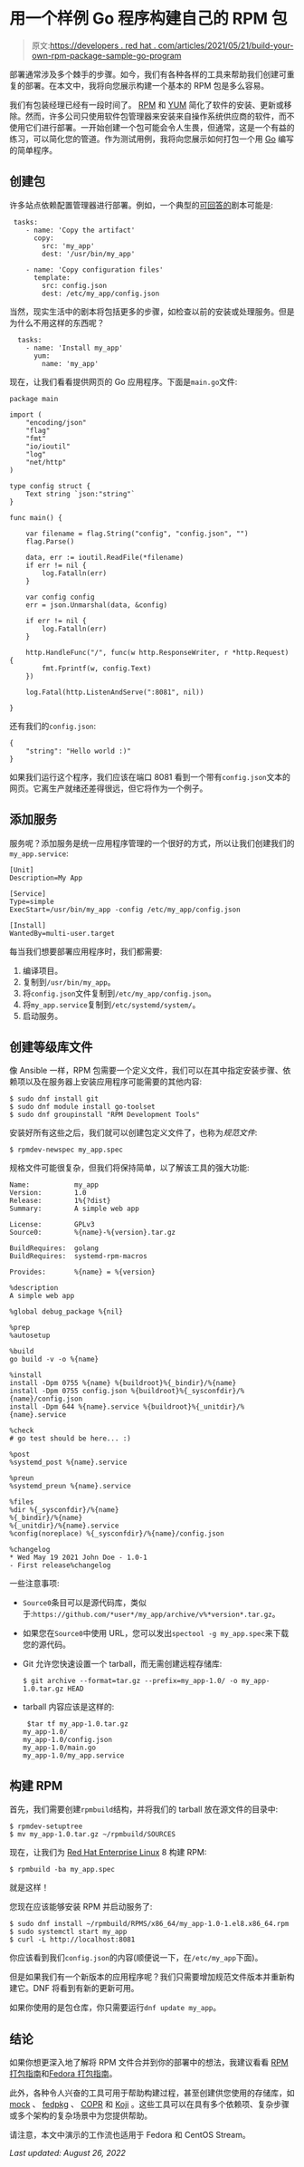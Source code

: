 # 用一个样例 Go 程序构建自己的 RPM 包

> 原文:[https://developers . red hat . com/articles/2021/05/21/build-your-own-rpm-package-sample-go-program](https://developers.redhat.com/articles/2021/05/21/build-your-own-rpm-package-sample-go-program)

部署通常涉及多个棘手的步骤。如今，我们有各种各样的工具来帮助我们创建可重复的部署。在本文中，我将向您展示构建一个基本的 RPM 包是多么容易。

我们有包装经理已经有一段时间了。 [RPM](https://rpm.org/) 和 [YUM](http://yum.baseurl.org/) 简化了软件的安装、更新或移除。然而，许多公司只使用软件包管理器来安装来自操作系统供应商的软件，而不使用它们进行部署。一开始创建一个包可能会令人生畏，但通常，这是一个有益的练习，可以简化您的管道。作为测试用例，我将向您展示如何打包一个用 [Go](https://golang.org/) 编写的简单程序。

## 创建包

许多站点依赖配置管理器进行部署。例如，一个典型的[可回答的](/products/ansible/overview)剧本可能是:

```
 tasks:
    - name: 'Copy the artifact'
      copy:
        src: 'my_app'
        dest: '/usr/bin/my_app'

    - name: 'Copy configuration files'
      template:
        src: config.json
        dest: /etc/my_app/config.json
```

当然，现实生活中的剧本将包括更多的步骤，如检查以前的安装或处理服务。但是为什么不用这样的东西呢？

```
  tasks:
    - name: 'Install my_app'
      yum:
        name: 'my_app'
```

现在，让我们看看提供网页的 Go 应用程序。下面是`main.go`文件:

```
package main

import (
    "encoding/json"
    "flag"
    "fmt"
    "io/ioutil"
    "log"
    "net/http"
)

type config struct {
    Text string `json:"string"`
}

func main() {

    var filename = flag.String("config", "config.json", "")
    flag.Parse()

    data, err := ioutil.ReadFile(*filename)
    if err != nil {
        log.Fatalln(err)
    }

    var config config
    err = json.Unmarshal(data, &config)

    if err != nil {
        log.Fatalln(err)
    }

    http.HandleFunc("/", func(w http.ResponseWriter, r *http.Request) {
        fmt.Fprintf(w, config.Text)
    })

    log.Fatal(http.ListenAndServe(":8081", nil))

}
```

还有我们的`config.json`:

```
{
    "string": "Hello world :)"
}
```

如果我们运行这个程序，我们应该在端口 8081 看到一个带有`config.json`文本的网页。它离生产就绪还差得很远，但它将作为一个例子。

## 添加服务

服务呢？添加服务是统一应用程序管理的一个很好的方式，所以让我们创建我们的`my_app.service`:

```
[Unit]
Description=My App

[Service]
Type=simple
ExecStart=/usr/bin/my_app -config /etc/my_app/config.json

[Install]
WantedBy=multi-user.target
```

每当我们想要部署应用程序时，我们都需要:

1.  编译项目。
2.  复制到`/usr/bin/my_app`。
3.  将`config.json`文件复制到`/etc/my_app/config.json`。
4.  将`my_app.service`复制到`/etc/systemd/system/`。
5.  启动服务。

## 创建等级库文件

像 Ansible 一样，RPM 包需要一个定义文件，我们可以在其中指定安装步骤、依赖项以及在服务器上安装应用程序可能需要的其他内容:

```
$ sudo dnf install git
$ sudo dnf module install go-toolset
$ sudo dnf groupinstall "RPM Development Tools"
```

安装好所有这些之后，我们就可以创建包定义文件了，也称为*规范文件*:

```
$ rpmdev-newspec my_app.spec
```

规格文件可能很复杂，但我们将保持简单，以了解该工具的强大功能:

```
Name:           my_app
Version:        1.0
Release:        1%{?dist}
Summary:        A simple web app

License:        GPLv3
Source0:        %{name}-%{version}.tar.gz

BuildRequires:  golang
BuildRequires:  systemd-rpm-macros

Provides:       %{name} = %{version}

%description
A simple web app

%global debug_package %{nil}

%prep
%autosetup

%build
go build -v -o %{name}

%install
install -Dpm 0755 %{name} %{buildroot}%{_bindir}/%{name}
install -Dpm 0755 config.json %{buildroot}%{_sysconfdir}/%{name}/config.json
install -Dpm 644 %{name}.service %{buildroot}%{_unitdir}/%{name}.service

%check
# go test should be here... :)

%post
%systemd_post %{name}.service

%preun
%systemd_preun %{name}.service

%files
%dir %{_sysconfdir}/%{name}
%{_bindir}/%{name}
%{_unitdir}/%{name}.service
%config(noreplace) %{_sysconfdir}/%{name}/config.json

%changelog
* Wed May 19 2021 John Doe - 1.0-1
- First release%changelog 
```

一些注意事项:

*   `Source0`条目可以是源代码库，类似于:`https://github.com/*user*/my_app/archive/v%*version*.tar.gz`。
*   如果您在`Source0`中使用 URL，您可以发出`spectool -g my_app.spec`来下载您的源代码。
*   Git 允许您快速设置一个 tarball，而无需创建远程存储库:

    ```
    $ git archive --format=tar.gz --prefix=my_app-1.0/ -o my_app-1.0.tar.gz HEAD
    ```

*   tarball 内容应该是这样的:

    ```
     $tar tf my_app-1.0.tar.gz 
    my_app-1.0/
    my_app-1.0/config.json
    my_app-1.0/main.go
    my_app-1.0/my_app.service
    ```

## 构建 RPM

首先，我们需要创建`rpmbuild`结构，并将我们的 tarball 放在源文件的目录中:

```
$ rpmdev-setuptree
$ mv my_app-1.0.tar.gz ~/rpmbuild/SOURCES
```

现在，让我们为 [Red Hat Enterprise Linux](/products/rhel/overview) 8 构建 RPM:

```
$ rpmbuild -ba my_app.spec
```

就是这样！

您现在应该能够安装 RPM 并启动服务了:

```
$ sudo dnf install ~/rpmbuild/RPMS/x86_64/my_app-1.0-1.el8.x86_64.rpm
$ sudo systemctl start my_app
$ curl -L http://localhost:8081
```

你应该看到我们`config.json`的内容(顺便说一下，在`/etc/my_app`下面)。

但是如果我们有一个新版本的应用程序呢？我们只需要增加规范文件版本并重新构建它。DNF 将看到有新的更新可用。

如果你使用的是包仓库，你只需要运行`dnf update my_app`。

## 结论

如果你想更深入地了解将 RPM 文件合并到你的部署中的想法，我建议看看 [RPM 打包指南](https://rpm-packaging-guide.github.io)和[Fedora 打包指南](https://docs.fedoraproject.org/en-US/packaging-guidelines)。

此外，各种令人兴奋的工具可用于帮助构建过程，甚至创建供您使用的存储库，如 [mock](https://github.com/rpm-software-management/mock) 、 [fedpkg](https://pagure.io/fedpkg) 、 [COPR](https://pagure.io/copr/copr) 和 [Koji](https://pagure.io/koji/) 。这些工具可以在具有多个依赖项、复杂步骤或多个架构的复杂场景中为您提供帮助。

请注意，本文中演示的工作流也适用于 Fedora 和 CentOS Stream。

*Last updated: August 26, 2022*